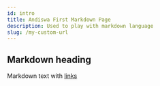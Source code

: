 ```yaml
---
id: intro
title: Andiswa First Markdown Page
description: Used to play with markdown language
slug: /my-custom-url
---
```


## Markdown heading

Markdown text with [links](./hello.md)